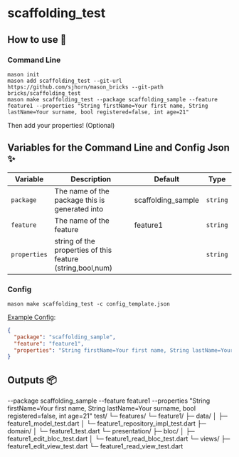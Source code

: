# scaffolding_test



## How to use 🚀

### Command Line

```
mason init
mason add scaffolding_test --git-url https://github.com/sjhorn/mason_bricks --git-path bricks/scaffolding_test
mason make scaffolding_test --package scaffolding_sample --feature feature1 --properties "String firstName=Your first name, String lastName=Your surname, bool registered=false, int age=21"
```
Then add your properties! (Optional)

## Variables for the Command Line and Config Json ✨

| Variable         | Description                                                | Default                                   | Type     |
| -----------------| ---------------------------------------------------------- | ----------------------------------------- | -------- |
| `package`        | The name of the package this is generated into             | scaffolding_sample                        | `string` |
| `feature`        | The name of the feature                                    | feature1                                  | `string` |
| `properties`     | string of the properties of this feature (string,bool,num) |                                           | `string` |
### Config

`mason make scaffolding_test -c config_template.json`

[Example Config](https://github.com/sjhorn/mason_bricks/tree/master/bricks/scaffolding_test/config_template.json):

```json
{
  "package": "scaffolding_sample",
  "feature": "feature1",
  "properties": "String firstName=Your first name, String lastName=Your surname, bool registered=false, int age=21"
}
```

## Outputs 📦

--package scaffolding_sample --feature feature1 --properties "String firstName=Your first name, String lastName=Your surname, bool registered=false, int age=21"
test/
└─ features/
   └─ feature1/
      ├─ data/
      │  ├─ feature1_model_test.dart
      │  └─ feature1_repository_impl_test.dart
      ├─ domain/
      │  └─ feature1_test.dart
      └─ presentation/
         ├─ bloc/
         │  ├─ feature1_edit_bloc_test.dart
         │  └─ feature1_read_bloc_test.dart
         └─ views/
            ├─ feature1_edit_view_test.dart
            └─ feature1_read_view_test.dart